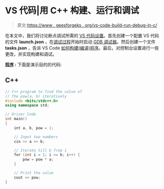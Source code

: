 # VS 代码|用 C++ 构建、运行和调试

> 原文:[https://www . geesforgeks . org/vs-code-build-run-debug-in-c/](https://www.geeksforgeeks.org/vs-code-build-run-and-debug-in-c/)

在本文中，我们将讨论断点调试所需的 [VS 代码设置](https://www.geeksforgeeks.org/how-to-setup-competitive-programming-in-visual-studio-code-for-c/)。首先创建一个配置 VS 代码的文件 **launch.json** ，在[调试过程](https://www.geeksforgeeks.org/software-engineering-debugging/)开始时启动 [GDB 调试器](https://www.geeksforgeeks.org/gdb-step-by-step-introduction/)。然后创建一个文件 **tasks.json** ，告诉 VS Code [如何构建(编译)程序](https://www.geeksforgeeks.org/compile-32-bit-program-64-bit-gcc-c-c/)。最后，对控制台设置进行一些更改，并实现构建和调试。

**<u>程序</u> :**
下面是演示目的的代码:

## C++

```cpp
// C++ program to find the value of
// the pow(a, b) iteratively
#include <bits/stdc++.h>
using namespace std;

// Driver Code
int main()
{
    int a, b, pow = 1;

    // Input two numbers
    cin >> a >> b;

    // Iterate till b from 1
    for (int i = 1; i <= b; i++) {
        pow = pow * a;
    }

    // Print the value
    cout << pow;
}
```